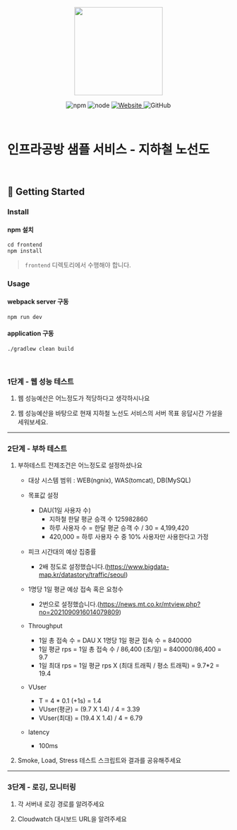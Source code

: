<p align="center">
    <img width="200px;" src="https://raw.githubusercontent.com/woowacourse/atdd-subway-admin-frontend/master/images/main_logo.png"/>
</p>
<p align="center">
  <img alt="npm" src="https://img.shields.io/badge/npm-%3E%3D%205.5.0-blue">
  <img alt="node" src="https://img.shields.io/badge/node-%3E%3D%209.3.0-blue">
  <a href="https://edu.nextstep.camp/c/R89PYi5H" alt="nextstep atdd">
    <img alt="Website" src="https://img.shields.io/website?url=https%3A%2F%2Fedu.nextstep.camp%2Fc%2FR89PYi5H">
  </a>
  <img alt="GitHub" src="https://img.shields.io/github/license/next-step/atdd-subway-service">
</p>

<br>

# 인프라공방 샘플 서비스 - 지하철 노선도

<br>

## 🚀 Getting Started

### Install
#### npm 설치
```
cd frontend
npm install
```
> `frontend` 디렉토리에서 수행해야 합니다.

### Usage
#### webpack server 구동
```
npm run dev
```
#### application 구동
```
./gradlew clean build
```
<br>


### 1단계 - 웹 성능 테스트
1. 웹 성능예산은 어느정도가 적당하다고 생각하시나요

2. 웹 성능예산을 바탕으로 현재 지하철 노선도 서비스의 서버 목표 응답시간 가설을 세워보세요.


---

### 2단계 - 부하 테스트 
1. 부하테스트 전제조건은 어느정도로 설정하셨나요
   - 대상 시스템 범위 : WEB(ngnix), WAS(tomcat), DB(MySQL)

   - 목표값 설정
     - DAU(1일 사용자 수)
       - 지하철 한달 평균 승객 수 125982860
       - 하루 사용자 수 = 한달 평균 승객 수 / 30 = 4,199,420
       - 420,000 = 하루 사용자 수 중 10% 사용자만 사용한다고 가정

   - 피크 시간대의 예상 집중률
     - 2배 정도로 설정했습니다.(https://www.bigdata-map.kr/datastory/traffic/seoul)

   - 1명당 1일 평균 예상 접속 혹은 요청수
     - 2번으로 설정했습니다.(https://news.mt.co.kr/mtview.php?no=2021090916014079809)

   - Throughput
     - 1일 총 접속 수 = DAU X 1명당 1일 평균 접속 수 = 840000
     - 1일 평균 rps = 1일 총 접속 수 / 86,400 (초/일) = 840000/86,400 = 9.7
     - 1일 최대 rps = 1일 평균 rps X (최대 트래픽 / 평소 트래픽) = 9.7*2 = 19.4

   - VUser
     - T = 4 * 0.1 (+1s) = 1.4
     - VUser(평균) = (9.7 X 1.4) / 4 = 3.39
     - VUser(최대) = (19.4 X 1.4) / 4 = 6.79

   - latency
     - 100ms

2. Smoke, Load, Stress 테스트 스크립트와 결과를 공유해주세요

---

### 3단계 - 로깅, 모니터링
1. 각 서버내 로깅 경로를 알려주세요

2. Cloudwatch 대시보드 URL을 알려주세요
